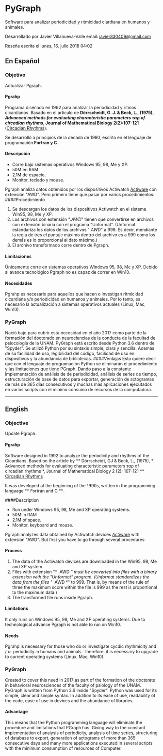 # PyGraph

Software para analizar periodicidad y ritmicidad ciardiana en humanos y animales. 

Desarrollado por Javier Villanueva-Valle
email: javier830409@gmail.com

Reseña escrita el lunes, 16. julio 2018 04:02 

## En Español

### Objetivo

Actualizar Pgraph.

#### Pgrahp
Programa diseñado en 1992 para analizar la periodicidad y ritmos cicardianos. Basado en el artículo de **Dörrscheidt, G. J. & Beck, L., (1975), *Advanced methods for evaluating characteristic parameters ταρ of circadian rhythms*, Journal of Mathematical Biology 2(2):107-121** ([Circadian Rhythms](https://www.researchgate.net/publication/226211468_Advanced_methods_for_evaluating_characteristic_parameters_tar_of_circadian_rhythms)). 

Se desarrolló a principios de la decada de 1990, escrito en el lenguaje de programación **Fortran y C**. 

#### Descripción
* Corre bajo sistemas operativos Windows 95, 98, Me y XP.
* 50M en RAM
* 2.1M de espacio.
* Monitor, teclado y mouse.

Pgraph analiza datos obtenidos por los dispositivos Actiwatch [Actiware](http://www.actigraphy.com/solutions/actiware/) con extensión "AWD". Pero primero tiene que pasar por varios procedimientos:
####Procedimiento
1. Se descargan los datos de los dispositivos Actiwatch en el sistema Win95, 98, Me y XP.
2. Los archivos con extensión "*.AWD*" tienen que convertirse en archivos con extensión binaria con el programa "Unformat".
(Unformat estandariza los datos de los archivos "*.AWD*" a 999. Es decir, mendiante la regla de tres el puntaje máximo dentro del archivo es a 999 como los demás es lo proporcional al dato máximo.)
3. El archivo transformado corre dentro de Pgraph.
#### Limitaciones
Únicamente corre en sistemas operativos Windows 95, 98, Me y XP. Debido al avance tecnológico Pgraph no es capaz de correr en Win10.
#### Necesidades
Pgrahp es necesario para aquellos que hacen o investigan ritmicidad cicardiana y/o periodicidad en humanos y animales. Por lo tanto, es necesario la actualización a sistemas operativos actuales (Linux, Mac, Win10).
### PyGraph
Nació bajo para cubrir esta necesidad en el año 2017 como parte de la formación del doctorado en neurociencias de la conducta de la facultad de psiocología de la UNAM.
PyGraph está escrito desde Python 3.6 dentro de "Spyder".
Se utilizó Python por su sintaxis simple, clara y sencilla. Además de su facilidad de uso, legibilidad del código, facilidad de uso en dispositivos y la abundancia de bibliotecas.
####Ventajas
Esto quiere decir que con el lenguaje de programación Python se eliminarán el procedimiento y las limitaciones que tiene PGraph. Dando paso a la constante implementación de análisis de de periodicidad, análisis de series de tiempo, estructuración de base de datos para exportar, generación de actogramas de más de 365 días consecutivos y muchas más aplicaciones ejecutados en varios scripts con el mínimo consumo de recursos de la computadora.

--------------------------------------------------

## English

### Objective

Update Pgraph.

#### Pgrahp
Software designed in 1992 to analyze the periodicity and rhythms of the Cicardians. Based on the article by ** Dörrscheidt, GJ & Beck, L., (1975), * Advanced methods for evaluating characteristic parameters ταρ of circadian rhythms *, Journal of Mathematical Biology 2 (2): 107-121 ** [Circadian Rhythms](https://www.researchgate.net/publication/226211468_Advanced_methods_for_evaluating_characteristic_parameters_tar_of_circadian_rhythms) 

It was developed at the beginning of the 1990s, written in the programming language ** Fortran and C **.

####Description
* Run under Windows 95, 98, Me and XP operating systems.
* 50M in RAM
* 2.1M of space.
* Monitor, keyboard and mouse.

Pgraph analyzes data obtained by Actiwatch devices [Actiware](http://www.actigraphy.com/solutions/actiware/) with extension "AWD". But first you have to go through several procedures:
#### Process
1. The data of the Actiwatch devices are downloaded in the Win95, 98, Me and XP system.
2. Files with extension "* .AWD *" must be converted into files with a binary extension with the "Unformat" program.
(Unformat standardizes the data from the files "* .AWD *" to 999. That is, by means of the rule of three the maximum score within the file is 999 as the rest is proportional to the maximum data.)
3. The transformed file runs inside Pgraph.
#### Limitations
It only runs on Windows 95, 98, Me and XP operating systems. Due to technological advance Pgraph is not able to run on Win10.
#### Needs
Pgrahp is necessary for those who do or investigate cycdic rhythmicity and / or periodicity in humans and animals. Therefore, it is necessary to upgrade to current operating systems (Linux, Mac, Win10).
### PyGraph
Created to cover this need in 2017 as part of the formation of the doctorate in behavioral neurosciences of the faculty of psiology of the UNAM.
PyGraph is written from Python 3.6 inside "Spyder".
Python was used for its simple, clear and simple syntax. In addition to its ease of use, readability of the code, ease of use in devices and the abundance of libraries.
#### Advantage
This means that the Python programming language will eliminate the procedure and limitations that PGraph has. Giving way to the constant implementation of analysis of periodicity, analysis of time series, structuring of database to export, generation of actograms of more than 365 consecutive days and many more applications executed in several scripts with the minimum consumption of resources of Computer.